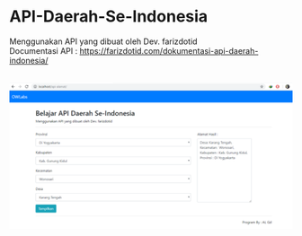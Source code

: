 # API-Daerah-Se-Indonesia
Menggunakan API yang dibuat oleh Dev. farizdotid <br>
Documentasi API : https://farizdotid.com/dokumentasi-api-daerah-indonesia/
<br>
<br>

![1](https://github.com/algzl17/API-Daerah-Se-Indonesia/blob/master/api-alamat/ss.png)
